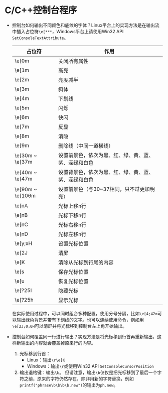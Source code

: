 # C/C++控制台程序
- 控制台如何输出不同颜色和底纹的字体？Linux平台上的实现方法是在输出流中插入占位符`\e[***`，Windows平台上请使用Win32 API `SetConsoleTextAttribute`。

  | 占位符 | 作用 |
  | ----- | ---- |
  | \e[0m | 关闭所有属性 |
  | \e[1m | 高亮 |
  | \e[2m | 亮度减半 |
  | \e[3m | 斜体 |
  | \e[4m | 下划线 |
  | \e[5m | 闪烁 |
  | \e[6m | 快闪 |
  | \e[7m | 反显 |
  | \e[8m | 消隐 |
  | \e[9m | 删除线（中间一道横线） |
  | \e[30m ~ \e[37m | 设置前景色，依次为黑、红、绿、黄、蓝、紫、深绿和白色 |
  | \e[40m ~ \e[47m | 设置背景色，依次为黑、红、绿、黄、蓝、紫、深绿和白色 |
  | \e[90m ~ \e[106m | 设置前景色（与30~37相同，只不过更加明亮） |
  | \e[nA | 光标上移n行 |
  | \e[nB | 光标下移n行 |
  | \e[nC | 光标右移n行 |
  | \e[nD | 光标左移n行 |
  | \e[y;xH | 设置光标位置 |
  | \e[2J | 清屏 |
  | \e[K | 清除从光标到行尾的内容 |
  | \e[s | 保存光标位置 |
  | \e[u | 恢复光标位置 |
  | \e[?25l | 隐藏光标 |
  | \e[?25h | 显示光标 |

  在实际使用过程中，可以同时组合多种配置，使用分号分隔，比如`\e[4;42m`可以输出绿色背景并带有下划线的文字。也可以连续使用命令，例如用`\e[2J;0;0H`可以清屏并将光标移到控制台左上角开始输出。
- 控制台如何覆盖同一行进行输出？实现方法是将光标移到行首再重新输出，这样新输出的内容就会覆盖掉原来行的内容。
  1. 光标移到行首：
     - Linux：输出`\r\e[K`
     - Windows：输出`\r`或使用Win32 API `SetConsoleCursorPosition`
  2. 输出退格键：输出`\b`。
     但请注意，输出`\b`仅仅是把光标移到了最后一个字符之前，原来的字符仍然存在，除非用新的字符替换，例如`printf("phrase\b\b\b\b.new")`的输出为`ph.new`。
